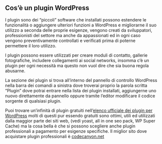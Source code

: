 ## Cos’è un plugin WordPress

I plugin sono dei “piccoli” software che installati possono estendere le funzionalità o aggiungere ulteriori funzioni a WordPress e migliorarne il suo utilizzo a seconda delle proprie esigenze, vengono creati da sviluppatori, professionisti del settore ma anche da appassionati ed in ogni caso vengono preventivamente controllati e verificati prima di poterne permettere il loro utilizzo.

I plugin possono essere utilizzati per creare moduli di contatto, gallerie fotografiche, includere collegamenti ai social networks, insomma c’è un plugin per ogni necessità ma questo non vuol dire che sia buona regola abusarne.

La sezione dei plugin si trova all’interno del pannello di controllo WordPress nella barra dei comandi a sinistra dove troverai proprio la parola scritta “Plugin” dove potrai entrare nella lista dei plugin installati, aggiungerne uno nuovo direttamente da pannello oppure tramite l’editor modificare il codice sorgente di qualsiasi plugin.

Puoi trovare un’infinità di plugin gratuiti nell’[elenco ufficiale dei plugin per WordPress](https://it.wordpress.org/plugins/) molti di questi pur essendo gratuiti sono ottimi, utili ed utilizzati dalla maggior parte dei siti web, (vedi yoast, all in one seo pack, WP Super Cache) ma la cosa bella è che si possono scegliere anche plugin professionali a pagamento per esigenze specifiche. Il miglior sito dove acquistare plugin professionali è [codecanyon.net](https://1.envato.market/plugin-WordPress)